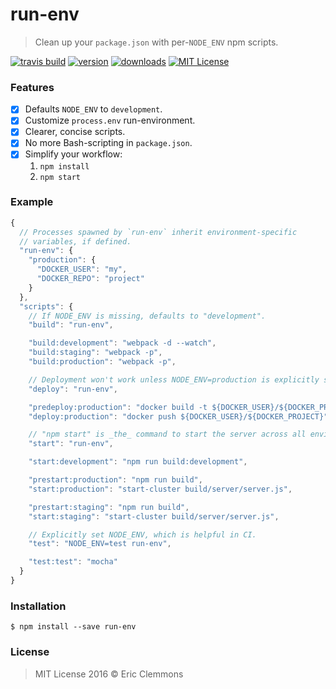 # run-env

> Clean up your `package.json` with per-`NODE_ENV` npm scripts.

[![travis build](https://img.shields.io/travis/shian15810/run-env.svg)](https://travis-ci.org/shian15810/run-env)
[![version](https://img.shields.io/npm/v/run-env.svg)](http://npm.im/run-env)
[![downloads](https://img.shields.io/npm/dm/run-env.svg)](http://npm-stat.com/charts.html?package=run-env)
[![MIT License](https://img.shields.io/npm/l/run-env.svg)](http://opensource.org/licenses/MIT)


### Features

- [x] Defaults `NODE_ENV` to `development`.
- [x] Customize `process.env` run-environment.
- [x] Clearer, concise scripts.
- [x] No more Bash-scripting in `package.json`.
- [x] Simplify your workflow:
  1. `npm install`
  2. `npm start`


### Example

```js
{
  // Processes spawned by `run-env` inherit environment-specific
  // variables, if defined.
  "run-env": {
    "production": {
      "DOCKER_USER": "my",
      "DOCKER_REPO": "project"
    }
  },
  "scripts": {
    // If NODE_ENV is missing, defaults to "development".
    "build": "run-env",

    "build:development": "webpack -d --watch",
    "build:staging": "webpack -p",
    "build:production": "webpack -p",

    // Deployment won't work unless NODE_ENV=production is explicitly set.
    "deploy": "run-env",

    "predeploy:production": "docker build -t ${DOCKER_USER}/${DOCKER_PROJECT} .",
    "deploy:production": "docker push ${DOCKER_USER}/${DOCKER_PROJECT}",

    // "npm start" is _the_ command to start the server across all environments.
    "start": "run-env",

    "start:development": "npm run build:development",

    "prestart:production": "npm run build",
    "start:production": "start-cluster build/server/server.js",

    "prestart:staging": "npm run build",
    "start:staging": "start-cluster build/server/server.js",

    // Explicitly set NODE_ENV, which is helpful in CI.
    "test": "NODE_ENV=test run-env",

    "test:test": "mocha"
  }
}
```


### Installation

```shell
$ npm install --save run-env
```


### License

> MIT License 2016 © Eric Clemmons
